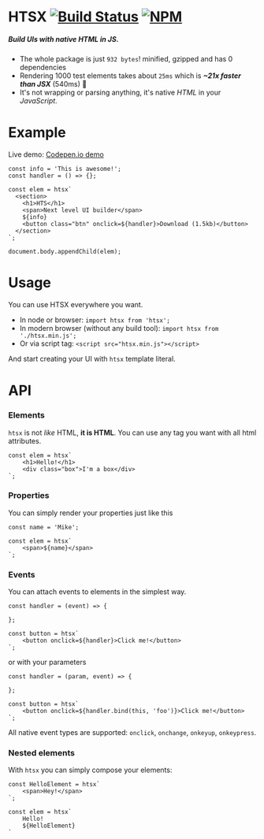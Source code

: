 # **HTSX** [![Build Status](https://travis-ci.org/michaljach/hts.svg?branch=master)](https://travis-ci.org/michaljach/hts) [![NPM](https://img.shields.io/npm/v/htsx.svg)](https://www.npmjs.com/package/htsx) 

##### Build UIs with native HTML in JS.
- The whole package is just `932 bytes`! minified, gzipped and has 0 dependencies
- Rendering 1000 test elements takes about `25ms` which is ***~21x faster than JSX*** (540ms) 🚀
- It's not wrapping or parsing anything, it's native *HTML* in your *JavaScript*.

# Example

Live demo: [Codepen.io demo](https://codepen.io/michaljach/project/editor/DYGzJV)

```
const info = 'This is awesome!';
const handler = () => {};

const elem = htsx`
  <section>
    <h1>HTS</h1>
    <span>Next level UI builder</span>
    ${info}
    <button class="btn" onclick=${handler}>Download (1.5kb)</button>
  </section>
`;

document.body.appendChild(elem);
```

# Usage
You can use HTSX everywhere you want.
- In node or browser:
    ```import htsx from 'htsx';```
- In modern browser (without any build tool):
    ```import htsx from './htsx.min.js';```
- Or via script tag:
    ```<script src="htsx.min.js"></script>```

And start creating your UI with `htsx` template literal.

# API
### Elements
`htsx` is not *like* HTML, **it is HTML**. You can use any tag you want with all html attributes.
```
const elem = htsx`
    <h1>Hello!</h1>
    <div class="box">I'm a box</div>
`;
```

### Properties
You can simply render your properties just like this
```
const name = 'Mike';

const elem = htsx`
    <span>${name}</span>
`;
```

### Events
You can attach events to elements in the simplest way.
```
const handler = (event) => {
    
};

const button = htsx`
    <button onclick=${handler}>Click me!</button>
`;
```
or with your parameters
```
const handler = (param, event) => {
    
};

const button = htsx`
    <button onclick=${handler.bind(this, 'foo')}>Click me!</button>
`;
```
All native event types are supported: `onclick`, `onchange`, `onkeyup`, `onkeypress`.

### Nested elements
With `htsx` you can simply compose your elements:
```
const HelloElement = htsx`
    <span>Hey!</span>
`;

const elem = htsx`
    Hello!
    ${HelloElement}
`
```